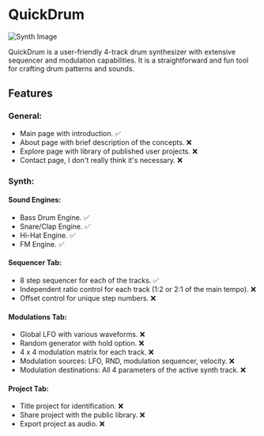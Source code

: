 # QuickDrum

![Synth Image](https://github.com/vybukhivka/react-synth/blob/main/public/initial-design.png?raw=true)

QuickDrum is a user-friendly 4-track drum synthesizer with extensive sequencer and modulation capabilities.
It is a straightforward and fun tool for crafting drum patterns and sounds.

## Features

### General:

- Main page with introduction.                          ✅
- About page with brief description of the concepts.    ❌
- Explore page with library of published user projects. ❌
- Contact page, I don't really think it's necessary.    ❌

### Synth:

#### Sound Engines:
- Bass Drum Engine.  ✅
- Snare/Clap Engine. ✅
- Hi-Hat Engine.     ✅
- FM Engine.         ✅

#### Sequencer Tab:

- 8 step sequencer for each of the tracks.                                 ✅
- Independent ratio control for each track (1:2 or 2:1 of the main tempo). ❌
- Offset control for unique step numbers.                                  ❌

#### Modulations Tab:

- Global LFO with various waveforms.                                   ❌
- Random generator with hold option.                                   ❌
- 4 x 4 modulation matrix for each track.                              ❌
- Modulation sources: LFO, RND, modulation sequencer, velocity.        ❌
- Modulation destinations: All 4 parameters of the active synth track. ❌

#### Project Tab:

- Title project for identification.      ❌
- Share project with the public library. ❌
- Export project as audio.               ❌
